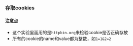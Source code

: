 ### 存取cookies

#### 注意点
 - 这个实验里面用的是`httpbin.org`来检验cookie是否正确存放
 - 所有的cookie的name和value都为整数，如`1=1&2=2`